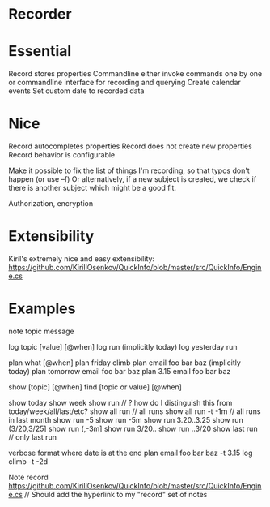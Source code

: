 Recorder
=

Essential
==

Record stores properties
Commandline either invoke commands one by one
or commandline interface for recording and querying
Create calendar events
Set custom date to recorded data

Nice
==
Record autocompletes properties
Record does not create new properties
Record behavior is configurable

Make it possible to fix the list of things I'm recording, so that typos don't happen (or use –f)
Or alternatively, if a new subject is created, we check if there is another subject which might be a good fit.

Authorization, encryption

Extensibility
==
Kiril's extremely nice and easy extensibility: https://github.com/KirillOsenkov/QuickInfo/blob/master/src/QuickInfo/Engine.cs

Examples
==

note topic message

log topic [value] [@when]
log run (implicitly today)
log yesterday run

plan what [@when]
plan friday climb
plan email foo bar baz (implicitly today)
plan tomorrow email foo bar baz
plan 3.15 email foo bar baz

show [topic] [@when]
find [topic or value] [@when]

show today
show week
show run // ? how do I distinguish this from today/week/all/last/etc?
show all run // all runs
show all run -t -1m // all runs in last month
show run -5
show run -5m
show run 3.20..3.25
show run (3/20,3/25]
show run (,-3m]
show run 3/20..
show run ..3/20
show last run // only last run

verbose format where date is at the end
plan email foo bar baz -t 3.15
log climb -t -2d

Note record https://github.com/KirillOsenkov/QuickInfo/blob/master/src/QuickInfo/Engine.cs // Should add the hyperlink to my "record" set of notes